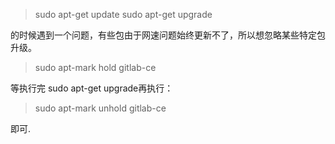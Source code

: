 > sudo apt-get update
> sudo apt-get upgrade

的时候遇到一个问题，有些包由于网速问题始终更新不了，所以想忽略某些特定包升级。

> sudo apt-mark hold gitlab-ce

等执行完 sudo apt-get upgrade再执行：

> sudo apt-mark unhold gitlab-ce

即可.